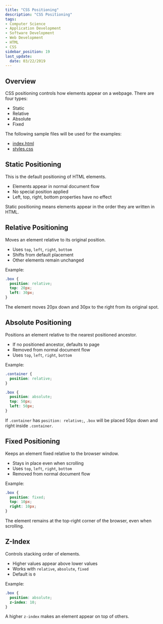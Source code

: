 ```yaml
---
title: "CSS Positioning"
description: "CSS Positioning"
tags: 
- Computer Science
- Application Development
- Software Development
- Web Development
- HTML
- CSS
sidebar_position: 19
last_update:
  date: 03/22/2019
---
```



## Overview 

CSS positioning controls how elements appear on a webpage. There are four types:

- Static
- Relative
- Absolute
- Fixed

The following sample files will be used for the examples:

- [index.html]()
- [styles.css]()

## Static Positioning

This is the default positioning of HTML elements.

- Elements appear in normal document flow
- No special position applied
- Left, top, right, bottom properties have no effect

Static positioning means elements appear in the order they are written in HTML.

## Relative Positioning

Moves an element relative to its original position.

- Uses `top`, `left`, `right`, `bottom`
- Shifts from default placement
- Other elements remain unchanged

Example:

```css
.box {
  position: relative;
  top: 20px;
  left: 30px;
}
```

The element moves 20px down and 30px to the right from its original spot.

## Absolute Positioning

Positions an element relative to the nearest positioned ancestor.

- If no positioned ancestor, defaults to page
- Removed from normal document flow
- Uses `top`, `left`, `right`, `bottom`

Example:

```css
.container {
  position: relative;
}

.box {
  position: absolute;
  top: 50px;
  left: 50px;
}
```

If `.container` has `position: relative;`, `.box` will be placed 50px down and right inside `.container`.

## Fixed Positioning

Keeps an element fixed relative to the browser window.

- Stays in place even when scrolling
- Uses `top`, `left`, `right`, `bottom`
- Removed from normal document flow

Example:

```css
.box {
  position: fixed;
  top: 10px;
  right: 10px;
}
```

The element remains at the top-right corner of the browser, even when scrolling.

## Z-Index

Controls stacking order of elements.

- Higher values appear above lower values
- Works with `relative`, `absolute`, `fixed`
- Default is `0`

Example:

```css
.box {
  position: absolute;
  z-index: 10;
}
```

A higher `z-index` makes an element appear on top of others.


